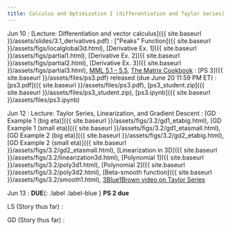 ```yaml
---
title: Calculus and Optimization I (differentiation and Taylor Series)
---
```

Jun 10
: [Lecture: Differentiation and vector calculus]({{ site.baseurl
}}/assets/slides/3.1_derivatives.pdf)
    : ["Peaks" Function]({{ site.baseurl }}/assets/figs/localglobal3d.html), [Derivative Ex. 1]({{ site.baseurl }}/assets/figs/partial1.html),
    [Derivative Ex. 2]({{ site.baseurl }}/assets/figs/partial2.html), [Derivative Ex. 3]({{ site.baseurl }}/assets/figs/partial3.html), [MML 5.1 - 5.5](https://mml-book.github.io/book/mml-book.pdf), [The Matrix Cookbook](https://www.math.uwaterloo.ca/~hwolkowi/matrixcookbook.pdf)
: [PS 3]({{ site.baseurl }}/assets/files/ps3.pdf) released (due June 20 11:59 PM ET)
  : [ps3.pdf]({{ site.baseurl }}/assets/files/ps3.pdf), [ps3_student.zip]({{ site.baseurl }}/assets/files/ps3_student.zip), [ps3.ipynb]({{ site.baseurl }}/assets/files/ps3.ipynb)

Jun 12
: Lecture: Taylor Series, Linearization, and Gradient Descent
    : [GD Example 1 (big eta)]({{ site.baseurl }}/assets/figs/3.2/gd1_etabig.html), [GD Example 1 (small eta)]({{ site.baseurl }}/assets/figs/3.2/gd1_etasmall.html), [GD Example 2 (big eta)]({{ site.baseurl }}/assets/figs/3.2/gd2_etabig.html), [GD Example 2 (small eta)]({{ site.baseurl }}/assets/figs/3.2/gd2_etasmall.html), [Linearization in 3D]({{ site.baseurl }}/assets/figs/3.2/linearization3d.html), [Polynomial 1]({{ site.baseurl }}/assets/figs/3.2/poly3d1.html), [Polynomial 2]({{ site.baseurl }}/assets/figs/3.2/poly3d2.html), [Beta-smooth function]({{ site.baseurl }}/assets/figs/3.2/smooth1.html), [3Blue1Brown video on Taylor Series](https://www.youtube.com/watch?v=3d6DsjIBzJ4&t=223s)

Jun 13
: **DUE**{: .label .label-blue } **PS 2 due**

LS (Story thus far)
: 

GD (Story thus far)
: 
